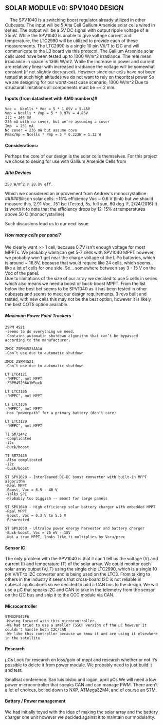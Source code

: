 ## SOLAR MODULE v0: SPV1040 DESIGN
&nbsp;&nbsp;&nbsp;&nbsp;The SPV1040 is a switching boost regulator already utilized in other Cubesats.
The input will be 5 Alta Cell Gallium Arsenide solar cells wired in series.
The output will be a 5V DC signal with output ripple voltage of ≅ 25mV.
While the SPV1040 is unable to give voltage current and temperature, the LTC2990 will be utilized to provide each of these measurements.
The LTC2990 is a single 10 pin V/I/T to I2C and will communicate to the L3 board via this protocol.
The Gallium Arsenide solar cells used have been tested up to 1000 W/m^2 irradiance.
The real mean irradiance in space is 1366 W/m2.
While the increase in power and current are relatively linear with increased
 irradiance the voltage will be somewhat constant (if not slightly decreased).
However since our cells have not been tested at such high altitudes we do not want to rely on theoritcal power
So we are designing for our worst-best case scenario, 1000 W/m^2
Due to structural limitations all components must be =< 2 mm.

#### Inputs (from datasheet with AM0 numbers)#
    Voc =  Ncells * Voc = 5 * 1.09V = 5.45V
    Vmp = Ncells * Vmp = 5 * 0.97V = 4.85V
    Isc = 244 mA 
    256 mA with no cover, but we're assuming a cover
    Imp  = 231 mA
    No cover = 236 mA but assume cove
    Pmax/mp = Ncells * Pmp = 5 * 0.223W = 1.12 W
#### Considerations:
Perhaps the core of our design is the solar cells themselves.  For this
project we chose to desing for use with Gallium Arsenide Cells from 
##### Alta Devices
    250 W/m^2 @ 28.8% eff.
Which we considered an improvement from Andrew's monocrystalline
#####Silicon solar cells:
    ~15% efficiency
    Voc ~ 0.6 V (link) but we should measure this.
    2.91 Voc, .151 Isc (Tested,  5s, full sun, 60 deg. F, 2/24/2016)
It is worth it to note that the efficiency drops by 12-15% at
temperatures above 50 C (monocrystalline)

Such discusions lead us to our next issue:
##### How many cells per panel?
We clearly want >> 1 cell, because 0.7V isn't enough voltage for most MPPTs.
We probably want/can get 5-7 cells with SPV1040 MPPT however we probably won't get near the charge voltage of the 
LiPo batteries, which is around ~ 16.8V, because that would
require like 24 cells, which seems.. like a lot of cells for one side.
So... somewhere between say 3 - 15 V on the Voc of the panel.  
Due to limitations of the size of our array we decided to use 5 cells in series which also means we
need a boost or buck-boost MPPT.
From the list below the best bet seems to be SPV1040 as it has been tested in other cubesats and seems
to meet our design requirements.  3 revs built and tested, with new cells this may not be the best option,
however it is likely the best COTS option available.
##### Maximum Power Point Trackers
    ZSPM 4521
    -seems to do everything we need.
    -Contains automatic shutdown algorithm that can’t be bypassed according to the manufacturer.
    
    ZMDI ZSPM4523AA1W
    -Can’t use due to automatic shutdown
    
    ZMDI ZSPM4521
    -Can’t use due to automatic shutdown
    
    LT LTC4121
    -"MPPC", not MPPT
    -ZSPM4523AA1WBuck
    
    LT LTC3105
    -"MPPC", not MPPT
    
    LT LTC3106
    -"MPPC", not MPPT
    -Has "powerpath" for a primary battery (don't care)
    
    LT LTC3129
    -"MPPC", not MPPT
    
    TI SM72442
    -Complicated
    -i2c
    -buck/boost
    
    TI SM72445
    -Also complicated
    -i2c
    -buck/boost
    
    ST SPV1020 - Interleaved DC-DC boost converter with built-in MPPT algorithm
    -Real MPPT
    -Boost, Voc = 6.5 - 40 V
    -Talks SPI
    -Probably too biggish -- meant for large panels
    
    ST SPV1040 - High efficiency solar battery charger with embedded MPPT
    -Real MPPT
    -Boost, Voc = 0.3 V to 5.5 V
    -Resurected
    
    ST SPV1050 - Ultralow power energy harvester and battery charger
    -Buck-boost, Voc = 75 mV - 18V
    -Not a true MPPT, looks like it multiplies by Voc</pre>
#### Sensor IC
The only problem with the SPV1040 is that it can't tell us the voltage (V) and current (I) and temperature (T) 
of the solar array. We could monitor each solar array output (V,I,T) using the single chip LTC2990, which is a 
single 10 pin V/I/T to I2C converter and is being used on the LTC3.  From talking to others in the industry
it seems that cross-board I2C is not reliable in cubesat applications so we decided to add a CAN bus to the design.
We will use a µC that speaks I2C and CAN to take in the telemetry from the sensor on the I2C bus and ship it to
the CCC module via CAN.

#### Microcontroller
    STM32F042F6
    -Moving forward with this microcontroller.
    -We had tried to use a smaller TSSOP version of the µC however it couldn't handle both I2C/CAN
    -We like this controller because we know it and are using it elsewhere in the satellite
    

#### Research
µCs
Look for research on loss/gain of mppt and research whether or not it’s possible to delete it from power module.
We probably need to just build it and test.

Smallsat conference.  San luis bisbo and logan, april
µCs
We will need a low power microcontroller that speaks CAN and can manage PWM. There aren't a lot of choices, boiled down to NXP, ATMega32M4, and of course an STM.

#### Battery / Power management
We had initially toyed with the idea of making the solar array and the battery charger one unit
however we decided against it to maintain our modularity.

